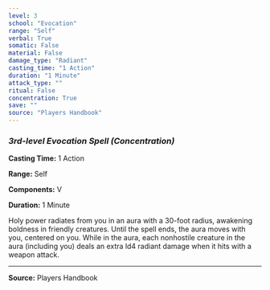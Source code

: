 ```yaml
---
level: 3
school: "Evocation"
range: "Self"
verbal: True
somatic: False
material: False
damage_type: "Radiant"
casting_time: "1 Action"
duration: "1 Minute"
attack_type: ""
ritual: False
concentration: True
save: ""
source: "Players Handbook"
---
```


### *3rd-level Evocation Spell* *(Concentration)*

**Casting Time:** 1 Action

**Range:** Self

**Components:** V

**Duration:** 1 Minute

Holy power radiates from you in an aura with a 30-foot radius, awakening boldness in friendly creatures. Until the spell ends, the aura moves with you, centered on you. While in the aura, each nonhostile creature in the aura (including you) deals an extra ld4 radiant damage when it hits with a weapon attack.

---
**Source:** Players Handbook
